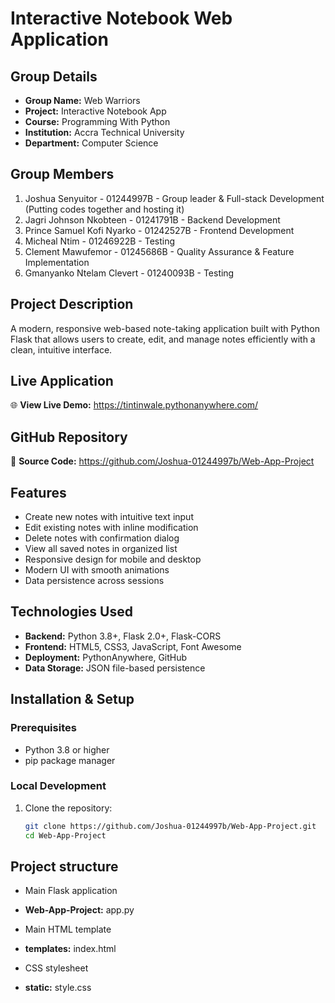 # Interactive Notebook Web Application

## Group Details
- **Group Name:** Web Warriors
- **Project:** Interactive Notebook App  
- **Course:** Programming With Python
- **Institution:** Accra Technical University
- **Department:** Computer Science

## Group Members
1. Joshua Senyuitor - 01244997B - Group leader & Full-stack Development (Putting codes together and hosting it)
2. Jagri Johnson Nkobteen - 01241791B - Backend Development
3. Prince Samuel Kofi Nyarko - 01242527B - Frontend Development
4. Micheal Ntim - 01246922B - Testing
5. Clement Mawufemor - 01245686B - Quality Assurance & Feature Implementation
6. Gmanyanko Ntelam Clevert - 01240093B - Testing

## Project Description
A modern, responsive web-based note-taking application built with Python Flask that allows users to create, edit, and manage notes efficiently with a clean, intuitive interface.

## Live Application
🌐 **View Live Demo:** https://tintinwale.pythonanywhere.com/

## GitHub Repository
📂 **Source Code:** https://github.com/Joshua-01244997b/Web-App-Project

## Features
- Create new notes with intuitive text input
- Edit existing notes with inline modification
- Delete notes with confirmation dialog
- View all saved notes in organized list
- Responsive design for mobile and desktop
- Modern UI with smooth animations
- Data persistence across sessions

## Technologies Used
- **Backend:** Python 3.8+, Flask 2.0+, Flask-CORS
- **Frontend:** HTML5, CSS3, JavaScript, Font Awesome
- **Deployment:** PythonAnywhere, GitHub
- **Data Storage:** JSON file-based persistence

## Installation & Setup

### Prerequisites
- Python 3.8 or higher
- pip package manager

### Local Development
1. Clone the repository:
   ```bash
   git clone https://github.com/Joshua-01244997b/Web-App-Project.git
   cd Web-App-Project

## Project structure
-  Main Flask application
- **Web-App-Project:** app.py

-  Main HTML template
- **templates:** index.html

-  CSS stylesheet
- **static:** style.css

